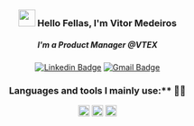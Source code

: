 <h3 align="center"> <img src="https://media.giphy.com/media/hvRJCLFzcasrR4ia7z/giphy.gif" width="30px"> Hello Fellas, I'm Vitor Medeiros

<h5 align="center">I'm a Product Manager @VTEX</h3>

<div align="center">

[![Linkedin Badge](https://img.shields.io/badge/-LinkedIn-blue?style=flat-square&logo=Linkedin&logoColor=white&link=https://www.linkedin.com/in/vitorsmedeiros/)](https://www.linkedin.com/in/vitorsmedeiros/)
[![Gmail Badge](https://img.shields.io/badge/-vitor.smedeiros@gmail.com-494c52?style=flat&logo=Gmail&logoColor=white&link=mailto:vitor.smedeiros@gmail.com)](mailto:vitor.smedeiros@gmail.com)  
 
### Languages and tools I mainly use:** 👨‍💻

<img align="center" height="20" src="https://raw.githubusercontent.com/jakeliny/jakeliny/master/images/python.png">
<img align="center" height="20" src="https://img.shields.io/badge/SQL-%20-lightgrey">
<img align="center" height="20" src="https://github.com/marclelijveld/Power-BI-Icons/blob/main/PNG/LogoBlack.png">
